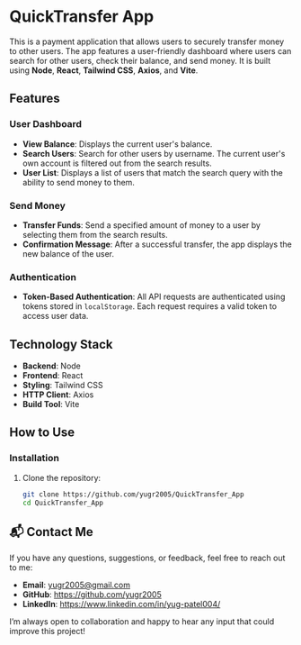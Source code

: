 
# QuickTransfer App

This is a payment application that allows users to securely transfer money to other users. The app features a user-friendly dashboard where users can search for other users, check their balance, and send money. It is built using **Node**,  **React**, **Tailwind CSS**, **Axios**, and **Vite**.

## Features

### User Dashboard
- **View Balance**: Displays the current user's balance.
- **Search Users**: Search for other users by username. The current user's own account is filtered out from the search results.
- **User List**: Displays a list of users that match the search query with the ability to send money to them.

### Send Money
- **Transfer Funds**: Send a specified amount of money to a user by selecting them from the search results.
- **Confirmation Message**: After a successful transfer, the app displays the new balance of the user.

### Authentication
- **Token-Based Authentication**: All API requests are authenticated using tokens stored in `localStorage`. Each request requires a valid token to access user data.

## Technology Stack
- **Backend**: Node
- **Frontend**: React
- **Styling**: Tailwind CSS
- **HTTP Client**: Axios
- **Build Tool**: Vite

## How to Use

### Installation

1. Clone the repository:
   ```bash
   git clone https://github.com/yugr2005/QuickTransfer_App
   cd QuickTransfer_App


## 📬 Contact Me

If you have any questions, suggestions, or feedback, feel free to reach out to me:

- **Email**: yugr2005@gmail.com
- **GitHub**: https://github.com/yugr2005
- **LinkedIn**: https://www.linkedin.com/in/yug-patel004/

I’m always open to collaboration and happy to hear any input that could improve this project!